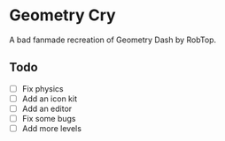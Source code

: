 # Geometry Cry
A bad fanmade recreation of Geometry Dash by RobTop.

## Todo
- [ ] Fix physics
- [ ] Add an icon kit
- [ ] Add an editor
- [ ] Fix some bugs
- [ ] Add more levels
